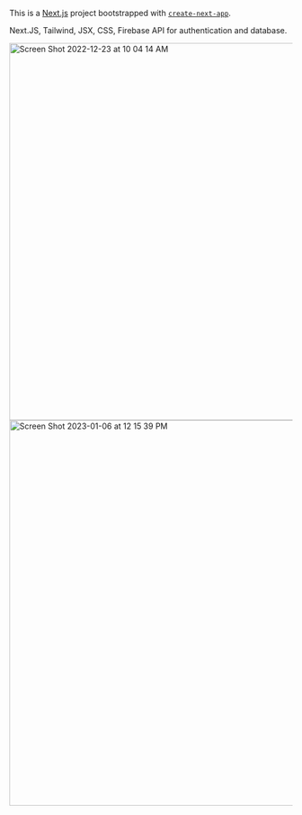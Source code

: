 This is a [Next.js](https://nextjs.org/) project bootstrapped with [`create-next-app`](https://github.com/vercel/next.js/tree/canary/packages/create-next-app).

Next.JS, Tailwind, JSX, CSS, Firebase API for authentication and database.

<img width="670" alt="Screen Shot 2022-12-23 at 10 04 14 AM" src="https://user-images.githubusercontent.com/87906936/210305866-7af04997-7de7-4459-845d-40f55c981dcf.png">

<img width="685" alt="Screen Shot 2023-01-06 at 12 15 39 PM" src="https://user-images.githubusercontent.com/87906936/210946187-6be5a1c3-de0d-4d38-b363-535406f9a847.png">

